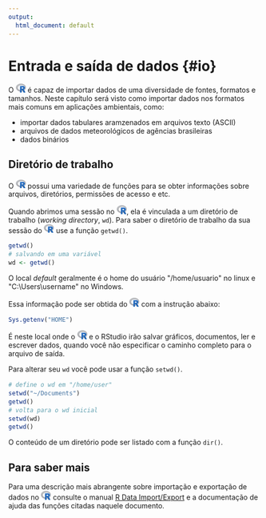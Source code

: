 ```yaml
---
output:
  html_document: default
---
```


# Entrada e saída de dados {#io}



O <img src="images/logo_r.png" width="20"> é capaz de importar dados de uma diversidade de fontes, formatos e tamanhos. Neste capítulo será visto como importar dados nos formatos mais comuns em aplicações ambientais, como: 

- importar dados tabulares aramzenados em arquivos texto (ASCII)
- arquivos de dados meteorológicos de agências brasileiras
- dados binários 


## Diretório de trabalho

O <img src="images/logo_r.png" width="20"> possui uma variedade de funções para se obter informações sobre arquivos, diretórios, permissões de acesso e etc.

Quando abrimos uma sessão no <img src="images/logo_r.png" width="20">, ela é vinculada a um diretório de trabalho (*working directory*, `wd`). Para saber o diretório de trabalho da sua sessão do <img src="images/logo_r.png" width="20"> use a função `getwd()`.


```r
getwd()
# salvando em uma variável
wd <- getwd()
```

O local *default* geralmente é o home do usuário \"/home/usuario\" no linux e \"C:\Users\username\" no Windows.

Essa informação pode ser obtida do <img src="images/logo_r.png" width="20"> com a instrução abaixo:


```r
Sys.getenv("HOME")
```

É neste local onde o <img src="images/logo_r.png" width="20"> e o RStudio irão salvar gráficos, documentos, ler e escrever dados,  quando você não especificar o caminho completo para o arquivo de saída.

Para alterar seu `wd` você pode usar a função `setwd()`. 


```r
# define o wd em "/home/user"
setwd("~/Documents")
getwd()
# volta para o wd inicial
setwd(wd)
getwd()
```

O conteúdo de um diretório pode ser listado com a função `dir()`.

## Para saber mais

Para uma descrição mais abrangente sobre importação e exportação de dados no <img src="images/logo_r.png" width="20"> consulte o manual [R Data Import/Export](http://cran.r-project.org/doc/manuals/r-release/R-data.html) e a documentação de ajuda das funções citadas naquele documento.

